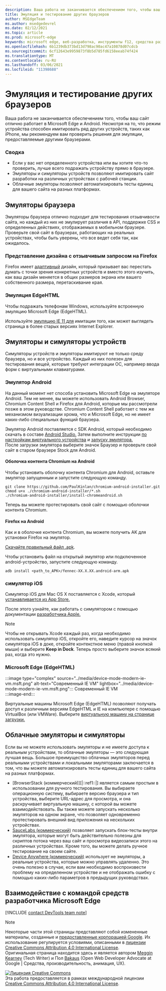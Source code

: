 ```yaml
---
description: Ваша работа не заканчивается обеспечением того, чтобы ваш сайт отлично работает в Microsoft Edge и Android.  Несмотря на то, что режим устройства способен имитировать ряд других устройств, таких как iPhone, мы рекомендуем вам проверить решения для эмуляции, предоставляемые другими браузерами.
title: Эмуляция и тестирование других браузеров
author: MSEdgeTeam
ms.author: msedgedevrel
ms.date: 02/12/2021
ms.topic: article
ms.prod: microsoft-edge
keywords: microsoft edge, веб-разработка, инструменты f12, средства разработчика
ms.openlocfilehash: 6b1239db373bd13d798ac90ac47a10878d07cdcb
ms.sourcegitcommit: 6cf12643e9959873f8b5d785fd6158eeab74f424
ms.translationtype: MT
ms.contentlocale: ru-RU
ms.lasthandoff: 03/06/2021
ms.locfileid: "11398688"
---
```

<!-- Copyright Meggin Kearney and Paul Bakaus

   Licensed under the Apache License, Version 2.0 (the "License");
   you may not use this file except in compliance with the License.
   You may obtain a copy of the License at

       https://www.apache.org/licenses/LICENSE-2.0

   Unless required by applicable law or agreed to in writing, software
   distributed under the License is distributed on an "AS IS" BASIS,
   WITHOUT WARRANTIES OR CONDITIONS OF ANY KIND, either express or implied.
   See the License for the specific language governing permissions and
   limitations under the License.  -->

# <a name="emulate-and-test-other-browsers"></a>Эмуляция и тестирование других браузеров  

Ваша работа не заканчивается обеспечением того, чтобы ваш сайт отлично работает в Microsoft Edge и Android.  Несмотря на то, что режим устройства способен имитировать ряд других устройств, таких как iPhone, мы рекомендуем вам проверить решения для эмуляции, предоставляемые другими браузерами.  

### <a name="summary"></a>Сводка  

*   Если у вас нет определенного устройства или вы хотите что-то проверить, лучше всего подражать устройству прямо в браузере.  
*   Эмуляторы и симуляторы устройств позволяют имитировать сайт разработки на различных устройствах с рабочей станции.  
*   Облачные эмуляторы позволяют автоматизировать тесты единиц для вашего сайта на разных платформах.  

## <a name="browser-emulators"></a>Эмуляторы браузера  

Эмуляторы браузера отлично подходит для тестирования отзывчивости сайта, но каждый из них не эмулирует различия в API, поддержке CSS и определенных действиях, отображаемых в мобильном браузере.  Проверьте свой сайт в браузерах, работающих на реальных устройствах, чтобы быть уверены, что все ведет себя так, как ожидалось.  

### <a name="firefox-responsive-design-view"></a>Представление дизайна с отзывчивым запросом на Firefox  

Firefox имеет [адаптивный][MDNResponsiveDesignMode] дизайн, который призывает вас перестать думать с точки зрения конкретных устройств и вместо этого изучить, как ваш дизайн меняется в общих размеров экрана или вашего собственного размера, перетаскивание края.  

### <a name="edgehtml-emulation"></a>Эмуляция EdgeHTML  

Чтобы подражать телефонам Windows, используйте встроенную эмуляцию Microsoft Edge \(EdgeHTML\). [][DevToolsEdgeHtmlEmulation]  

Используйте [эмуляцию IE 11 для][Ie11DevToolsEmulation] имитации того, как может выглядеть страница в более старых версиях Internet Explorer.  

## <a name="device-emulators-and-simulators"></a>Эмуляторы и симуляторы устройств  

Симуляторы устройств и эмуляторы имитируют не только среду браузера, но и все устройство.  Каждый из них полезен для тестирования вещей, которые требуют интеграции ОС, например ввода форм с виртуальными клавиатурами.  

### <a name="android-emulator"></a>Эмулятор Android  

<!--  
:::image type="complex" source="../media/device-mode-android-emulator-stock-browser.msft.png" alt-text="Stock Browser in Android Emulator" lightbox="../media/device-mode-android-emulator-stock-browser.msft.png":::
   Stock Browser in Android Emulator  
:::image-end:::  
-->  

На данный момент нет способа установить Microsoft Edge на эмуляторе Android.  Тем не менее, вы можете использовать Android Browser, Chromium Content Shell и Firefox для Android, которые мы рассмотрели позже в этом руководстве.  Chromium Content Shell работает с тем же механизмом визуализации хрома, что и Microsoft Edge, но не имеет каких-либо специальных функций браузера.  

Эмулятор Android поставляется с SDK Android, который необходимо скачать в составе [Android Studio.][AndroidStudioDownload]  Затем выполните инструкции [по настройкам виртуального устройства][AndroidStudioCreateManageVirtualDevices] и [запуску эмулятора.][AndroidStudioRunAppsAndroidEmulator]  
После загрузки эмулятора выберите значок Браузер и проверьте свой сайт в старом браузере Stock для Android.  

#### <a name="chromium-content-shell-on-android"></a>Оболочка контента Chromium на Android  

<!--  
:::image type="complex" source="../media/device-mode-android-avd-contentshell.msft.png" alt-text="Android Emulator Content Shell" lightbox="../media/device-mode-android-avd-contentshell.msft.png":::
   Android Emulator Content Shell  
:::image-end:::  
-->  

Чтобы установить оболочку контента Chromium для Android, оставьте эмулятор запущенным и запустите следующую команду.  

```shell
git clone https://github.com/PaulKinlan/chromium-android-installer.git
chmod u+x ./chromium-android-installer/*.sh
./chromium-android-installer/install-chromeandroid.sh
```  

Теперь вы можете протестировать свой сайт с помощью оболочки контента Chromium.  

#### <a name="firefox-on-android"></a>Firefox на Android  

<!--  
:::image type="complex" source="../media/device-mode-ff-on-android-emulator.msft.png" alt-text="Firefox Icon on Android Emulator" lightbox="../media/device-mode-ff-on-android-emulator.msft.png":::
   Firefox Icon on Android Emulator  
:::image-end:::  
-->  

Как и в оболочке контента Chromium, вы можете получить AK для установки Firefox на эмулятор.  

[Скачайте правильный файл .apk][MozillaFirefoxDownload].  

Чтобы установить файл на открытый эмулятор или подключенное android-устройство, запустите следующую команду.  

```shell
adb install <path_to_APK>/fennec-XX.X.XX.android-arm.apk
```  

### <a name="ios-simulator"></a>симулятор iOS  

Симулятор iOS для Mac OS X поставляется с Xcode, который [устанавливается из App Store.][MacAppStoreXcode]  

После этого узнайте, как работать с симулятором с помощью документации [разработчика Apple.][AppleSimulatorHelp]  

> [!NOTE]
> Чтобы не открывать Xcode каждый раз, когда необходимо использовать симулятор iOS, откройте его, наведите курсор на значок симулятора iOS в доке, откройте контекстное меню \(правой кнопкой мыши\) и выберите **Keep in Dock**.  Теперь просто выберите значок всякий раз, когда это нужно.  

###  <a name="microsoft-edge-edgehtml"></a>Microsoft Edge (EdgeHTML)  

:::image type="complex" source="../media/device-mode-modern-ie-vm.msft.png" alt-text="Современный IE VM" lightbox="../media/device-mode-modern-ie-vm.msft.png":::
   Современный IE VM  
:::image-end:::  

Виртуальные машины Microsoft Edge \(EdgeHTML\) позволяют получать доступ к различным версиям EdgeHTML и IE на компьютере с помощью VirtualBox \(или VMWare\).  Выберите [виртуальную машину на странице загрузки.][MicrosoftDeveloperEdgeVms]  

## <a name="cloud-based-emulators-and-simulators"></a>Облачные эмуляторы и симуляторы  

Если вы не можете использовать эмуляторы и не имеете доступа к реальным устройствам, то облачные эмуляторы — это следующая лучшая вещь.  Большое преимущество облачных эмуляторов перед реальными устройствами и локальными эмуляторами заключается в том, что вы можете автоматизировать тесты единиц для вашего сайта на разных платформах.  

*   [BrowserStack (коммерческий)][|::ref1::|] является самым простым в использовании для ручного тестирования.  Вы выбираете операционную систему, выбираете версию браузера и тип устройства, выберите URL-адрес для просмотра, и она раскручивает виртуальную машину, с которой вы можете взаимодействовать.  Вы также можете запускать несколько эмуляторов на одном экране, что позволяет одновременно протестировать внешний вид приложения на нескольких устройствах.  
*   [SauceLabs (коммерческий)][SauceLabs] позволяет запускать блок-тесты внутри эмулятора, которые могут быть действительно полезны для скриптов потока через ваш сайт и просмотра видеозаписи этого на различных устройствах.  Кроме того, вы можете делать ручное тестирование на своем сайте.  
*   [Device Anywhere (коммерческий)][AppExperience] использует не эмуляторы, а реальные устройства, которые можно управлять удаленно.  Это очень полезно в случае, если вам необходимо воспроизвести проблему на определенном устройстве и не отображать ошибку с помощью каких-либо параметров в предыдущих руководствах.  

## <a name="getting-in-touch-with-the-microsoft-edge-devtools-team"></a>Взаимодействие с командой средств разработчика Microsoft Edge  

[!INCLUDE [contact DevTools team note](../includes/contact-devtools-team-note.md)]  

<!-- links -->  

[DevToolsEdgeHtmlEmulation]: /microsoft-edge/devtools-guide/emulation "DevTools (EdgeHTML) — эмуляция | Документы Майкрософт"  

[Ie11DevToolsEmulation]: /previous-versions/windows/internet-explorer/ie-developer/samples/dn255001(v=vs.85) "Эмулировать браузеры, размеры экрана и расположения GPS | Документы Майкрософт"  

[MicrosoftDeveloperEdgeVms]: https://developer.microsoft.com/microsoft-edge/tools/vms "Скачивание виртуальных машин"  

[AndroidStudioCreateManageVirtualDevices]: https://developer.android.com/tools/devices/managing-avds.html "Создание и управление виртуальными устройствами | Разработчики Android"  
[AndroidStudioDownload]:  https://developer.android.com/sdk/installing/studio.html "Скачайте инструменты Android Studio и SDK | Разработчики Android"  
[AndroidStudioRunAppsAndroidEmulator]: https://developer.android.com/tools/devices/emulator.html "Запустите приложения в эмуляторе Android | Разработчики Android"  

[AppExperience]: https://www.sigos.com/app-experience/ "Опыт работы с приложениями"  
[AppleSimulatorHelp]: https://help.apple.com/simulator/mac/current "Справка по симулятору — текущее | Apple"  
[BrowserStack]: https://www.browserstack.com/automate "BrowserStack"  
[MacAppStoreXcode]: https://itunes.apple.com/app/xcode/id497799835 "Xcode в Магазине приложений Mac"  
[MDNResponsiveDesignMode]: https://developer.mozilla.org/docs/Tools/Responsive_Design_View "Адаптивный режим | MDN"  
[MozillaFirefoxDownload]: https://www.mozilla.org/firefox/all/#product-android-beta "Скачайте браузер Firefox"  
[SauceLabs]: https://saucelabs.com "Лаборатории соуса"  

> [!NOTE]
> Некоторые части этой страницы представляют собой измененные материалы, созданные и [предоставленные корпорацией Google][GoogleSitePolicies]. Их использование регулируется условиями, описанными в [лицензии Creative Commons Attribution 4.0 International License][CCA4IL].  
> Оригинальная страница [](https://developers.google.com/web/tools/chrome-devtools/device-mode/testing-other-browsers) находится здесь и является автором [Meggin Kearney][MegginKearney] \(Tech Writer\) и Пол [Bakaus][PaulBakaus] \(Open Web Developer Advocate at Google | Средства, производительность, анимация, UX\).  

[![Лицензия Creative Commons][CCby4Image]][CCA4IL]  
Эта работа предоставляется в рамках международной лицензии [Creative Commons Attribution 4.0 International License][CCA4IL].  

[CCA4IL]: https://creativecommons.org/licenses/by/4.0  
[CCby4Image]: https://i.creativecommons.org/l/by/4.0/88x31.png  
[GoogleSitePolicies]: https://developers.google.com/terms/site-policies  
[KayceBasques]: https://developers.google.com/web/resources/contributors/kaycebasques  
[MegginKearney]: https://developers.google.com/web/resources/contributors/megginkearney  
[PaulBakaus]: https://developers.google.com/web/resources/contributors/pbakaus  
